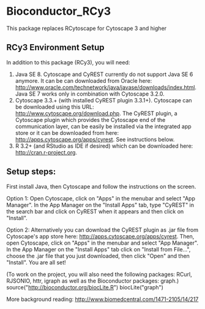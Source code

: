 # Bioconductor_RCy3
This package replaces RCytoscape for Cytoscape 3 and higher

## RCy3 Environment Setup

In addition to this package (RCy3), you will need:

1. Java SE 8. Cytoscape and CyREST currently do not support Java SE 6 anymore. It can be can downloaded from Oracle here: http://www.oracle.com/technetwork/java/javase/downloads/index.html. Java SE 7 works only in combination with Cytoscape 3.2.0.
2. Cytoscape 3.3.+ (with installed CyREST plugin 3.3.1+). Cytoscape can be downloaded using this URL: http://www.cytoscape.org/download.php. The CyREST plugin, a Cytoscape plugin which provides the Cytoscape end of the communication layer, can be easily be installed via the integrated app store or it can be downloaded from here: http://apps.cytoscape.org/apps/cyrest. See instructions below.
3. R 3.2+ (and RStudio as IDE if desired) which can be downloaded here: http://cran.r-project.org.

## Setup steps:

First install Java, then Cytoscape and follow the instructions on the screen.

Option 1: Open Cytoscape, click on "Apps" in the menubar and select "App Manager". In the App Manager on the "Install Apps" tab, type "CyREST" in the search bar and click on CyREST when it appears and then click on "Install".

Option 2: Alternatively you can download the CyREST plugin as .jar file from Cytoscape's app store here: http://apps.cytoscape.org/apps/cyrest. Then, open Cytoscape, click on "Apps" in the menubar and select "App Manager". In the App Manager on the "Install Apps" tab click on "Install from File...", choose the .jar file that you just downloaded, then click "Open" and then "Install". You are all set!

(To work on the project, you will also need the following packages: RCurl, RJSONIO, httr, igraph as well as the Bioconductor packages: graph.) source("http://bioconductor.org/biocLite.R") biocLite("graph")

More background reading: http://www.biomedcentral.com/1471-2105/14/217

